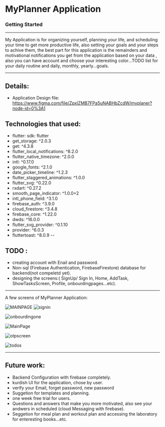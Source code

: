 # **MyPlanner Application**



### Getting Started
--- 

 My Application is for organizing yourself, planning your life, and scheduling your time to get more productive life, also setting your goals and your steps to achive them, the best part for this application is the remainders and motivational notifications you get from the application based on your data , also you can have account and choose your interesting color...TODO list for your daily routine and daily, monthly, yearly...goals.
 

 ---
 ## Details:
 - Application Design file: https://www.figma.com/file/ZpxIZMB7FPa5uNABHbZcdW/myplaner?node-id=0%3A1 
 ## Technologies that used:
 - flutter:
    sdk: flutter
 - get_storage: ^2.0.3
 - get: ^4.3.8
 - flutter_local_notifications: ^8.2.0
 - flutter_native_timezone: ^2.0.0
 - intl: ^0.17.0
 - google_fonts: ^2.1.0
 - date_picker_timeline: ^1.2.3
 - flutter_staggered_animations: ^1.0.0
 - flutter_svg: ^0.22.0
 - rxdart: ^0.27.2
 - smooth_page_indicator: ^1.0.0+2
 - intl_phone_field: ^3.1.0
 - firebase_auth: ^3.9.0
 - cloud_firestore: ^3.4.8
 - firebase_core: ^1.22.0
 - dwds: ^16.0.0
 - flutter_svg_provider: ^0.1.10
 - provider: ^6.0.3
 - fluttertoast: ^8.0.9
 --
 ## TODO :

- creating account with Enail and password.
- Non-sql (Firebase Authentication, FirebaseFirestore) database for backend(not compeletd yet). 
- designing the screens:( SignUp/ Sign In, Home, AddTask, ShowTasksScreen, Profile, onbourdingpages...etc).
---
A few screens of MyPlanner Application:

![MAINPAGE](https://user-images.githubusercontent.com/106477788/179392035-4337f900-3dc6-4da4-aec8-61a97c562080.PNG)
![signin](https://user-images.githubusercontent.com/106477788/179392036-e92e3cc1-96cb-4f84-b030-8c4b01ea10d8.PNG)

![onbourdingone](https://user-images.githubusercontent.com/106477788/179392037-eb9a122d-2114-4e3f-84da-aac88bbc2535.PNG) 

![MainPage](https://user-images.githubusercontent.com/106477788/180181342-ef51809d-08f8-49cf-83d5-aac9906ea95f.PNG)

![otpscreen](https://user-images.githubusercontent.com/106477788/180181352-b8289c0b-ad1d-414c-a07e-0b9b102e5e89.PNG)

![todos](https://user-images.githubusercontent.com/106477788/180183364-a28ab15a-c69f-49c0-b6ea-f587c819c28e.PNG)

---
## Future work:
- Backend Configuration with firebase completely.
- kurdish UI for the application, chose by user.
- verify your Email, forget password, new password 
- Suggetion for templates and planning.
- one week free trial for users.
- Questions and answers that make you more motivated, also see your andwers in scheduled (cloud Messaging with firebase).
- Seggetion for meal plan and workout plan and accessing the laboratory for enteresting books...etc.



